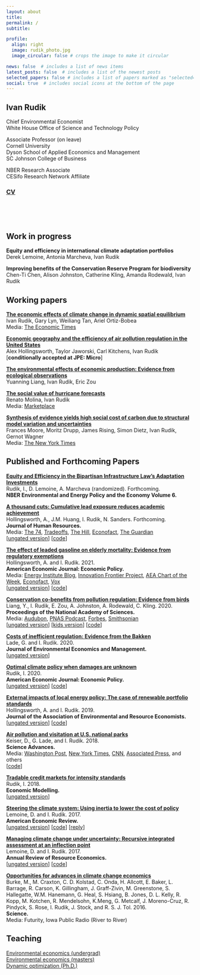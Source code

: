 ```yaml
---
layout: about
title: 
permalink: /
subtitle: 

profile:
  align: right
  image: rudik_photo.jpg
  image_circular: false # crops the image to make it circular

news: false  # includes a list of news items
latest_posts: false  # includes a list of the newest posts
selected_papers: false # includes a list of papers marked as "selected={true}"
social: true  # includes social icons at the bottom of the page
---
```


<!-- bundle exec jekyll serve
bin/deploy --user
git push -->

## **Ivan Rudik**

Chief Environmental Economist  
White House Office of Science and Technology Policy

Associate Professor (on leave)  
Cornell University  
Dyson School of Applied Economics and Management  
SC Johnson College of Business

NBER Research Associate  
CESifo Research Network Affiliate  
<!-- JAERE Editorial Council   -->

### [CV](https://raw.githack.com/irudik/irudik.github.io/master/assets/pdf/rudik_cv.pdf)

<br><br><br>

## Work in progress

**Equity and efficiency in international climate adaptation portfolios**  
Derek Lemoine, Antonia Marcheva, Ivan Rudik

**Improving benefits of the Conservation Reserve Program for biodiversity**  
Chen-Ti Chen, Alison Johnston, Catherine Kling, Amanda Rodewald, Ivan Rudik

## Working papers

**[The economic effects of climate change in dynamic spatial equilibrium](https://osf.io/preprints/socarxiv/usghb)**  
Ivan Rudik, Gary Lyn, Weiliang Tan, Ariel Ortiz-Bobea  
Media: [The Economic Times](https://t.co/55NzVfuCJl) 

**[Economic geography and the efficiency of air pollution regulation in the United States](https://osf.io/preprints/socarxiv/x6fuw/)**  
Alex Hollingsworth, Taylor Jaworski, Carl Kitchens, Ivan Rudik  
[**conditionally accepted at JPE: Micro**]

**[The environmental effects of economic production: Evidence from ecological observations](https://osf.io/preprints/socarxiv/qy76a)**  
Yuanning Liang, Ivan Rudik, Eric Zou  

**[The social value of hurricane forecasts](https://osf.io/preprints/socarxiv/sqtjr)**  
Renato Molina, Ivan Rudik  
Media: [Marketplace](https://www.marketplace.org/2024/06/13/better-hurricane-forecasts-are-preventing-damage-and-saving-money-study-says/)

**[Synthesis of evidence yields high social cost of carbon due to structural model variation and uncertainties](https://www.nber.org/papers/w32544)**  
Frances Moore, Moritz Drupp, James Rising, Simon Dietz, Ivan Rudik, Gernot Wagner  
Media: [The New York Times](https://www.nytimes.com/2024/06/20/business/economy/financial-industry-climate.html) 


## Published and Forthcoming Papers
**[Equity and Efficiency in the Bipartisan Infrastructure Law’s Adaptation Investments](https://www.nber.org/books-and-chapters/environmental-and-energy-policy-and-economy-volume-6/equity-and-efficiency-bipartisan-infrastructure-laws-adaptation-investments)**  
Rudik, I., D. Lemoine, A. Marcheva (randomized). Forthcoming.  
**NBER Environmental and Energy Policy and the Economy Volume 6.**  

**[A thousand cuts: Cumulative lead exposure reduces academic achievement](https://www.nber.org/papers/w28250)**  
Hollingsworth, A., J.M. Huang, I. Rudik, N. Sanders. Forthcoming.  
**Journal of Human Resources.**  
Media: [The 74](https://www.the74million.org/lead-poisoning-hurts-kids-a-new-study-shows-how-exposure-from-an-unexpected-source-nascar-racetracks-lowered-test-scores/), [Tradeoffs](https://tradeoffs.org/2021/06/04/what-nascar-can-teach-us-about-pollution-and-social-determinants-of-health/), [The Hill](https://thehill.com/changing-america/sustainability/3716345-how-nascars-switch-to-unleaded-gas-boosted-test-scores-near-racetracks/), [Econofact](https://econofact.org/educational-benefits-of-reducing-lead-exposure), [The Guardian](https://www.theguardian.com/us-news/2023/jun/21/lead-emissions-racetracks-portland-international-raceway)  
[[ungated version](https://osf.io/preprints/socarxiv/wz73u)] [[code](https://www.openicpsr.org/openicpsr/project/179422/)]

**[The effect of leaded gasoline on elderly mortality: Evidence from regulatory exemptions](https://www.aeaweb.org/articles?id=10.1257/pol.20190654)**  
Hollingsworth, A. and I. Rudik. 2021.  
**American Economic Journal: Economic Policy.**  
Media: [Energy Institute Blog](https://energyathaas.wordpress.com/2020/03/02/the-crazy-history-of-lead-in-gasoline/), [Innovation Frontier Project](https://innovationfrontier.org/how-exposure-to-pollution-quietly-shapes-the-american-workforce-and-economy/),  [AEA Chart of the Week](https://www.aeaweb.org/research/charts/leaded-gasoline-elderly-mortality-nascar-arca), [Econofact](https://t.co/h0RwoLhKlx?amp=1), [Vox](https://www.vox.com/future-perfect/22834666/lead-exposure-poisoning-developing-countries)  
[[ungated version](https://osf.io/preprints/socarxiv/rdy6g/)] [[code](https://www.openicpsr.org/openicpsr/project/120128/)]

**[Conservation co-benefits from pollution regulation: Evidence from birds](https://doi.org/10.1073/pnas.2013568117)**  
Liang, Y., I. Rudik, E. Zou, A. Johnston, A. Rodewald, C. Kling. 2020.  
**Proceedings of the National Academy of Sciences.**  
Media: [Audubon](https://www.audubon.org/news/how-landmark-environmental-law-may-have-quietly-saved-billion-birds), [PNAS Podcast](https://traffic.libsyn.com/secure/pnas-science-sessions-podcast/amandaRodewaldIvanRudikCatherineKlingPodcast.mp3), [Forbes](https://www.forbes.com/sites/saratabin/2020/11/30/air-pollution-regulations-may-have-saved-over-a-billion-birds-according-to-a-new-study/?sh=511d33fc2327), [Smithsonian](https://www.smithsonianmag.com/smart-news/study-estimates-clean-air-act-has-saved-15-billion-birds-180976432/)  
[[ungated version](https://osf.io/preprints/socarxiv/74ujt)] [[kids version](https://www.sciencejournalforkids.org/articles/how-does-reducing-air-pollution-help-birds/)] [[code](https://www.openicpsr.org/openicpsr/project/125422/version/V2/view)]

**[Costs of inefficient regulation: Evidence from the Bakken](https://www.sciencedirect.com/science/article/abs/pii/S0095069620300590)**  
Lade, G. and I. Rudik. 2020.  
**Journal of Environmental Economics and Management.**  
[[ungated version](https://osf.io/preprints/socarxiv/3e9xk)]

**[Optimal climate policy when damages are unknown](https://www.aeaweb.org/articles?id=10.1257/pol.20160541)**  
Rudik, I. 2020.  
**American Economic Journal: Economic Policy.**  
[[ungated version](https://osf.io/preprints/socarxiv/nc43k)] [[code](https://github.com/irudik/optimal-climate-policy-aej)]

**[External impacts of local energy policy: The case of renewable portfolio standards](https://www.journals.uchicago.edu/doi/abs/10.1086/700419)**  
Hollingsworth, A. and I. Rudik. 2019.  
**Journal of the Association of Environmental and Resource Economists.**  
[[ungated version](http://papers.ssrn.com/sol3/papers.cfm?abstract_id=2697222)]
[[code](https://github.com/irudik/external-impacts-rps)]

**[Air pollution and visitation at U.S. national parks](http://advances.sciencemag.org/content/4/7/eaat1613)**  
Keiser, D., G. Lade, and I. Rudik. 2018.  
**Science Advances.**  
Media: [Washington Post](https://www.washingtonpost.com/science/2019/05/28/how-your-summer-vacation-may-give-you-an-up-close-view-climate-crisis/), [New York Times](https://www.nytimes.com/2018/07/23/well/parks-ozone-air-pollution.html?alm_mvr=0), [CNN](https://www.cnn.com/2018/07/18/us/national-park-air-quality-wxc/index.html), [Associated Press](https://apnews.com/article/1d601528b4fe48dba03c69d066f44ef8), and others   
[[code](https://github.com/irudik/national-parks)]

**[Tradable credit markets for intensity standards](https://www.sciencedirect.com/science/article/pii/S0264999317315651)**  
Rudik, I. 2018.  
**Economic Modelling.**  
[[ungated version](https://papers.ssrn.com/sol3/papers.cfm?abstract_id=2615918)]

**[Steering the climate system: Using inertia to lower the cost of policy](https://www.aeaweb.org/articles?id=10.1257/aer.20150986&&from=f)**  
Lemoine, D. and I. Rudik. 2017.  
**American Economic Review.**  
[[ungated version](https://raw.githack.com/irudik/irudik.github.io/master/assets/pdf/lemoine_rudik_aer_2017.pdf)] 
[[code](https://github.com/irudik/steering-the-climate-system)]
[[reply](https://www.aeaweb.org/articles?id=10.1257/aer.20191814)]

**[Managing climate change under uncertainty: Recursive integrated assessment at an inflection point](https://papers.ssrn.com/sol3/papers.cfm?abstract_id=2862211)**  
Lemoine, D. and I. Rudik. 2017.  
**Annual Review of Resource Economics.**  
[[ungated version](https://papers.ssrn.com/sol3/papers.cfm?abstract_id=2862211)] 
[[code](https://github.com/irudik/dynamic-stochastic-dice)]

**[Opportunities for advances in climate change economics](http://science.sciencemag.org/content/352/6283/292.abstract)**  
Burke, M., M. Craxton, C. D. Kolstad, C. Onda, H. Allcott, E. Baker, L. Barrage, R. Carson, K. Gillingham, J. Graff-Zivin, M. Greenstone, S. Hallegatte, W.M. Hanemann, G. Heal, S. Hsiang, B. Jones, D. L. Kelly, R. Kopp, M. Kotchen, R. Mendelsohn, K.Meng, G. Metcalf, J. Moreno-Cruz, R. Pindyck, S. Rose, I. Rudik, J. Stock, and R. S. J. Tol. 2016.  
**Science.**  
Media: Futurity, Iowa Public Radio (River to River)

## Teaching
 
[Environmental economics (undergrad)](https://aem4510.ivanrudik.com/)  
[Environmental economics (masters)](https://github.com/irudik/aem6510)   
[Dynamic optimization (Ph.D.)](https://github.com/AEM7130/) <br /> <br />